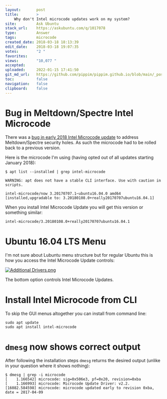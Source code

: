 ```yaml
---
layout:       post
title:        >
    Why don't Intel microcode updates work on my system?
site:         Ask Ubuntu
stack_url:    https://askubuntu.com/q/1017078
type:         Answer
tags:         microcode
created_date: 2018-03-18 18:13:39
edit_date:    2018-03-18 19:07:35
votes:        "2 "
favorites:    
views:        "10,077 "
accepted:     
uploaded:     2022-01-15 17:41:50
git_md_url:   https://github.com/pippim/pippim.github.io/blob/main/_posts/2018/2018-03-18-Why-don^t-Intel-microcode-updates-work-on-my-system^.md
toc:          false
navigation:   false
clipboard:    false
---
```


# Bug in Meltdown/Spectre Intel Microcode

There was a [bug in early 2018 Intel Microcode update][1] to address Meltdown/Spectre security holes. As such the microcode had to be rolled back to a previous version.

Here is the microcode I'm using (having opted out of all updates starting January 2018):

``` 
$ apt list --installed | grep intel-microcode

WARNING: apt does not have a stable CLI interface. Use with caution in scripts.

intel-microcode/now 3.20170707.1~ubuntu16.04.0 amd64 [installed,upgradable to: 3.20180108.0+really20170707ubuntu16.04.1]
```

When you install Intel Microcode Update you will get this version or something similar:

``` 
intel-microcode/3.20180108.0+really20170707ubuntu16.04.1
```

# Ubuntu 16.04 LTS Menu

I'm not sure about Lubuntu menu structure but for regular Ubuntu this is how you access the Intel Microcode Update controls:

[![Additional Drivers.png][2]][2]

The bottom option controls Intel Microcode Updates.

# Install Intel Microcode from CLI

To skip the GUI menus altogether you can install from command line:

``` 
sudo apt update
sudo apt install intel-microcode
```

# `dmesg` now shows correct output

After following the installation steps `dmesg` returns the desired output (unlike in your question where it shows nothing):

``` 
$ dmesg | grep -i microcode
[    1.166542] microcode: sig=0x506e3, pf=0x20, revision=0xba
[    1.166993] microcode: Microcode Update Driver: v2.2.
[16082.584598] microcode: microcode updated early to revision 0xba, date = 2017-04-09
```

  [1]: https://askubuntu.com/a/1000454/307523
  [2]: https://i.stack.imgur.com/1QcZZ.png
